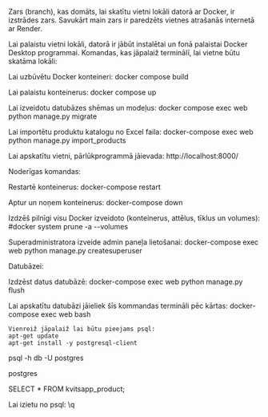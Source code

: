 Zars (branch), kas domāts, lai skatītu vietni lokāli datorā ar Docker, ir izstrādes zars. Savukārt main zars ir paredzēts vietnes atrašanās internetā ar Render.

Lai palaistu vietni lokāli, datorā ir jābūt instalētai un fonā palaistai Docker Desktop programmai.
Komandas, kas jāpalaiž terminālī, lai vietne būtu skatāma lokāli:

Lai uzbūvētu Docker konteineri:
docker compose build

Lai palaistu konteinerus:
docker compose up

Lai izveidotu datubāzes shēmas un modeļus:
docker compose exec web python manage.py migrate

Lai importētu produktu katalogu no Excel faila:
docker-compose exec web python manage.py import_products

Lai apskatītu vietni, pārlūkprogrammā jāievada:
http://localhost:8000/


Noderīgas komandas:

Restartē konteinerus:
docker-compose restart

Aptur un noņem konteinerus:
docker-compose down

Izdzēš pilnīgi visu Docker izveidoto (konteinerus, attēlus, tīklus un volumes):
#docker system prune -a --volumes

Superadministratora izveide admin paneļa lietošanai:
docker-compose exec web python manage.py createsuperuser


Datubāzei:

Izdzēst datus datubāzē:
docker-compose exec web python manage.py flush

Lai apskatītu datubāzi jāieliek šīs kommandas termināli pēc kārtas:
docker-compose exec web bash

    Vienreiž jāpalaiž lai būtu pieejams psql:
    apt-get update
    apt-get install -y postgresql-client

psql -h db -U postgres

postgres

SELECT * FROM kvitsapp_product;


Lai izietu no psql:
\q